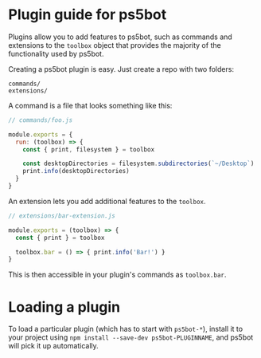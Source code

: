 # Plugin guide for ps5bot

Plugins allow you to add features to ps5bot, such as commands and
extensions to the `toolbox` object that provides the majority of the functionality
used by ps5bot.

Creating a ps5bot plugin is easy. Just create a repo with two folders:

```
commands/
extensions/
```

A command is a file that looks something like this:

```js
// commands/foo.js

module.exports = {
  run: (toolbox) => {
    const { print, filesystem } = toolbox

    const desktopDirectories = filesystem.subdirectories(`~/Desktop`)
    print.info(desktopDirectories)
  }
}
```

An extension lets you add additional features to the `toolbox`.

```js
// extensions/bar-extension.js

module.exports = (toolbox) => {
  const { print } = toolbox

  toolbox.bar = () => { print.info('Bar!') }
}
```

This is then accessible in your plugin's commands as `toolbox.bar`.

# Loading a plugin

To load a particular plugin (which has to start with `ps5bot-*`),
install it to your project using `npm install --save-dev ps5bot-PLUGINNAME`,
and ps5bot will pick it up automatically.
